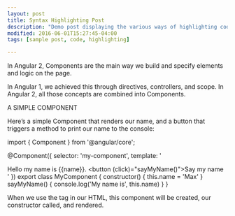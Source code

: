 ```yaml
---
layout: post
title: Syntax Highlighting Post
description: "Demo post displaying the various ways of highlighting code in Markdown."
modified: 2016-06-01T15:27:45-04:00
tags: [sample post, code, highlighting]

---
```


In Angular 2, Components are the main way we build and specify elements and logic on the page.

In Angular 1, we achieved this through directives, controllers, and scope. In Angular 2, all those concepts are combined into Components.

A SIMPLE COMPONENT

Here’s a simple Component that renders our name, and a button that triggers a method to print our name to the console:


import { Component } from '@angular/core';

@Component({
  selector: 'my-component',
  template: '<div>Hello my name is {{name}}. <button (click)="sayMyName()">Say my name</button></div>'
})
export class MyComponent {
  constructor() {
    this.name = 'Max'
  }
  sayMyName() {
    console.log('My name is', this.name)
  }
}

When we use the <my-component></my-component> tag in our HTML, this component will be created, our constructor called, and rendered.
